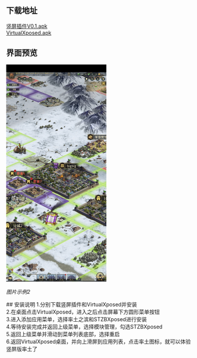 ## 下载地址</br>
[竖屏插件V0.1.apk](https://github.com/mcqueenlee/stzbplug/blob/master/plug/portrait/bin/%E7%AB%96%E5%B1%8F%E6%8F%92%E4%BB%B6V0.1.apk)</br>
[VirtualXposed.apk](https://github.com/android-hacker/VirtualXposed/releases/download/0.17.2/VirtualXposed_0.17.2.apk)</br>

## 界面预览</br>
<p align="left">
    <img src="https://github.com/mcqueenlee/stzbplug/blob/master/plug/portrait/userguide/Screenshot_1.jpg" alt="Sample"  width="270" height="585">
    <p align="left">
        <em>图片示例2</em>
    </p>
</p>
## 安装说明
1.分别下载竖屏插件和VirtualXposed并安装</br>
2.在桌面点击VirtualXposed，进入之后点击屏幕下方圆形菜单按钮</br>
3.进入添加应用菜单，选择率土之滨和STZBXposed进行安装</br>
4.等待安装完成并返回上级菜单，选择模块管理，勾选STZBXposed</br>
5.返回上级菜单并滑动到菜单列表底部，选择重启</br>
6.返回VirtualXposed桌面，并向上滑屏到应用列表，点击率土图标，就可以体验竖屏版率土了</br>
